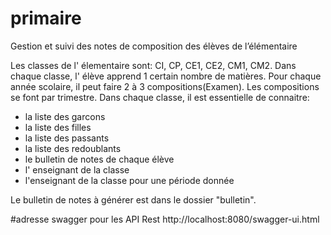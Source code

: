 # primaire
Gestion et suivi des notes de composition des élèves de l’élémentaire

Les classes de l' élementaire sont: CI, CP, CE1, CE2, CM1, CM2.
Dans chaque classe, l' élève apprend 1 certain nombre de matières.
Pour chaque année scolaire, il peut faire 2 à 3 compositions(Examen).
Les compositions se font par trimestre.
Dans chaque classe, il est essentielle de connaitre:
- la liste des garcons
- la liste des filles
- la liste des passants
- la liste des redoublants
- le bulletin de notes de chaque élève
- l' enseignant de la classe
- l'enseignant de la classe pour une période donnée

Le bulletin de notes à générer est dans le dossier "bulletin".

#adresse swagger pour les API Rest
http://localhost:8080/swagger-ui.html

